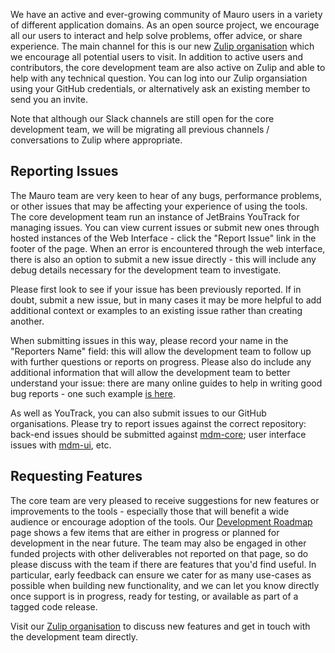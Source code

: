We have an active and ever-growing community of Mauro users in a variety of different application domains. As an open source project, we encourage all
our users to interact and help solve problems, offer advice, or share experience. The main channel for this is our
new [Zulip organisation](https://maurodatamapper.zulipchat.com) which we encourage all potential users to visit. In addition to active users and
contributors, the core development team are also active on Zulip and able to help with any technical question. You can log into our Zulip organsiation
using your GitHub credentials, or alternatively ask an existing member to send you an invite.

Note that although our Slack channels are still open for the core development team, we will be migrating all previous channels / conversations to
Zulip where appropriate.

## Reporting Issues

The Mauro team are very keen to hear of any bugs, performance problems, or other issues that may be affecting your experience of using the tools.  
The core development team run an instance of JetBrains YouTrack for managing issues. You can view current issues or submit new ones through hosted
instances of the Web Interface - click the "Report Issue" link in the footer of the page. When an error is encountered through the web interface,
there is also an option to submit a new issue directly - this will include any debug details necessary for the development team to investigate.

Please first look to see if your issue has been previously reported. If in doubt, submit a new issue, but in many cases it may be more helpful to add
additional context or examples to an existing issue rather than creating another.

When submitting issues in this way, please record your name in the "Reporters Name" field: this will allow the development team to follow up with
further questions or reports on progress. Please also do include any additional information that will allow the development team to better understand
your issue: there are many online guides to help in writing good bug reports - one such example
[is here](https://medium.com/pitch-perfect/how-to-write-the-perfect-bug-report-6430f5a45cd).

As well as YouTrack, you can also submit issues to our GitHub organisations. Please try to report issues against the correct repository: back-end
issues should be submitted against [mdm-core](https://github.com/MauroDataMapper/mdm-core/issues); user interface issues with
[mdm-ui](https://github.com/MauroDataMapper/mdm-ui/issues), etc.

## Requesting Features

The core team are very pleased to receive suggestions for new features or improvements to the tools - especially those that will benefit a wide
audience or encourage adoption of the tools. Our [Development Roadmap](../about/development-roadmap.md) page shows a few items that are either in
progress or planned for development in the near future. The team may also be engaged in other funded projects with other deliverables not reported 
on that page, so do please discuss with the team if there are features that you'd find useful.  In particular, early feedback can ensure we cater 
for as many use-cases as possible when building new functionality, and we can let you know directly once support is in progress, ready for testing,
or available as part of a tagged code release.

Visit our [Zulip organisation](https://maurodatamapper.zulipchat.com) to discuss new features and get in touch with the development team directly. 